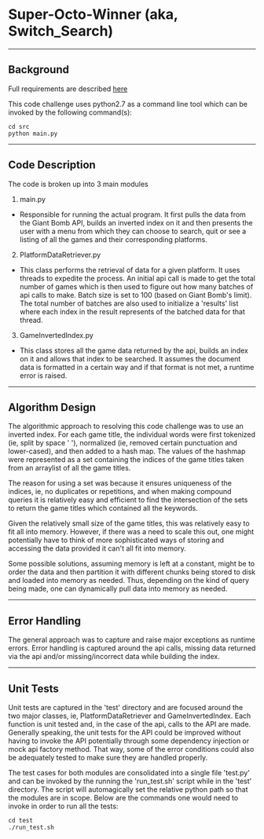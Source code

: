 # Super-Octo-Winner (aka, Switch_Search)

---

## Background

Full requirements are described [here](https://docs.google.com/document/d/1POgnrJPYVQcLINMXQMkLLiFxo8xy7mMCUIrK61HB5JI/edit#)

This code challenge uses python2.7 as a command line tool which can be invoked by the following command(s):
```
cd src
python main.py
```
---
## Code Description

The code is broken up into 3 main modules

1.  main.py
  * Responsible for running the actual program.  It first pulls the data from the Giant Bomb API, builds an inverted index on it and then presents the user with a menu from which they can choose to search, quit or see a listing of all the games and their corresponding platforms.
  
2.  PlatformDataRetriever.py
  * This class performs the retrieval of data for a given platform.  It uses threads to expedite the process.  An initial api call is made to get the total number of games which is then used to figure out how many batches of api calls to make.  Batch size is set to 100 (based on Giant Bomb's limit).  The total number of batches are also used to initialize a 'results' list where each index in the result represents of the batched data for that thread.
  
3.  GameInvertedIndex.py
  * This class stores all the game data returned by the api, builds an index on it and allows that index to be searched.  It assumes the document data is formatted in a certain way and if that format is not met, a runtime error is raised.
  
---
## Algorithm Design

The algorithmic approach to resolving this code challenge was to use an inverted index.  For each game title, the individual words were first tokenized (ie, split by space ' '), normalized (ie, removed certain punctuation and lower-cased), and then added to a hash map.  The values of the hashmap were represented as a set containing the indices of the game titles taken from an arraylist of all the game titles.  

The reason for using a set was because it ensures uniqueness of the indices, ie, no duplicates or repetitions, and when making compound queries it is relatively easy and efficient to find the intersection of the sets to return the game titles which contained all the keywords.  

Given the relatively small size of the game titles, this was relatively easy to fit all into memory.  However, if there was a need to scale this out, one might potentially have to think of more sophisticated ways of storing and accessing the data provided it can't all fit into memory.  

Some possible solutions, assuming memory is left at a constant, might be to order the data and then partition it with different chunks being stored to disk and loaded into memory as needed.  Thus, depending on the kind of query being made, one can dynamically pull data into memory as needed.

---
## Error Handling

The general approach was to capture and raise major exceptions as runtime errors.  Error handling is captured around the api calls, missing data returned via the api and/or missing/incorrect data while building the index.

---
## Unit Tests

Unit tests are captured in the 'test' directory and are focused around the two major classes, ie, PlatformDataRetriever and GameInvertedIndex.  Each function is unit tested and, in the case of the api, calls to the API are made.  Generally speaking, the unit tests for the API could be improved without having to invoke the API potentially through some dependency injection or mock api factory method.  That way, some of the error conditions could also be adequately tested to make sure they are handled properly.  

The test cases for both modules are consolidated into a single file 'test.py' and can be invoked by the running the 'run_test.sh' script while in the 'test' directory.  The script will automagically set the relative python path so that the modules are in scope. Below are the commands one would need to invoke in order to run all the tests:
```
cd test
./run_test.sh
```
